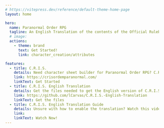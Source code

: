 ```yaml
---
# https://vitepress.dev/reference/default-theme-home-page
layout: home

hero:
  name: Paranormal Order RPG
  tagline: An English Translation of the contents of the Official Rulebook
  # image:
  actions:
    - theme: brand
      text: Get Started!
      link: character_creation/attributes

features:
  - title: C.R.I.S.
    details: Need character sheet builder for Paranormal Order RPG? C.R.I.S. is the best website for that!
    link: https://crisordemparanormal.com/
    linkText: Get Started
  - title: C.R.I.S. English Translation
    details: Get the files needed to get the English version of C.R.I.S.
    link: https://github.com/lCarvas/C.R.I.S.-English-Translation
    linkText: Get the files
  - title: C.R.I.S. English Translation Guide
    details: Unsure with how to enable the translation? Watch this video guide!
    link:
    linkText: Watch Now!
---
```

